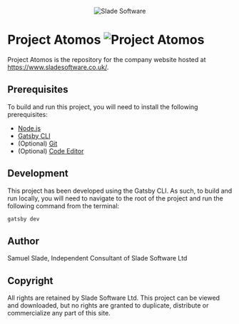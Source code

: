 <p align="center">
  <img src="https://www.burrosabio.com/wp-content/uploads/2018/06/estructura-de-un-atomo1-450x249.jpg" alt="Slade Software" />
</p>

# Project Atomos ![Project Atomos](https://img.pngio.com/atom-icon-png-401284-free-icons-library-atomic-png-256_256.jpg)
Project Atomos is the repository for the company website hosted at https://www.sladesoftware.co.uk/.

## Prerequisites
To build and run this project, you will need to install the following prerequisites:
 * [Node.js](https://nodejs.org/en/)
 * [Gatsby CLI](https://www.gatsbyjs.com/tutorial/part-zero/#using-the-gatsby-cli)
 * (Optional) [Git](https://www.atlassian.com/git/tutorials/install-git)
 * (Optional) [Code Editor](https://www.gatsbyjs.com/tutorial/part-zero/#set-up-a-code-editor)

## Development
This project has been developed using the Gatsby CLI. As such, to build and run locally, you will need to navigate to the root of the project and run the following command from the terminal:

```bash
gatsby dev
```

## Author
Samuel Slade, Independent Consultant of Slade Software Ltd

## Copyright
All rights are retained by Slade Software Ltd. This project can be viewed and downloaded, but no rights are granted to duplicate, distribute or commercialize any part of this site.
